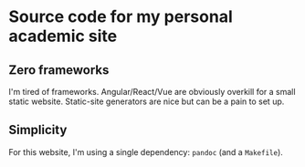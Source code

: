# Source code for my personal academic site

## Zero frameworks

I'm tired of frameworks. Angular/React/Vue are obviously overkill for a small static website.
Static-site generators are nice but can be a pain to set up.

## Simplicity

For this website, I'm using a single dependency: `pandoc` (and a `Makefile`).

